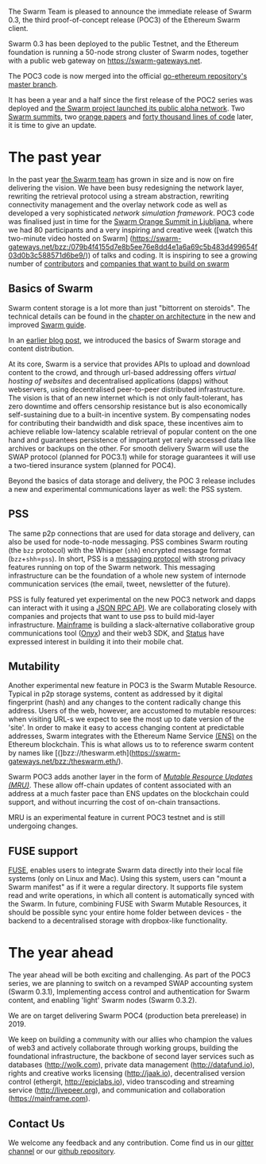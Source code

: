 

The Swarm Team is pleased to announce the immediate release of Swarm 0.3, the third proof-of-concept release (POC3) of the Ethereum Swarm client.

Swarm 0.3 has been deployed to the public Testnet, and the Ethereum foundation is running a 50-node strong cluster of Swarm nodes, together with a public web gateway on https://swarm-gateways.net.

The POC3 code is now merged into the official [go-ethereum repository's master branch](https://github.com/ethereum/go-ethereum).


It has been a year and a half since the first release of the POC2 series was deployed and [the Swarm project launched its public alpha network](https://blog.ethereum.org/2016/12/15/swarm-alpha-public-pilot-basics-swarm/).
Two [Swarm summits](https://swarm-gateways.net/bzz:/swarm-orange-summit.eth), two [orange papers](http://swarm-guide.readthedocs.io/en/latest/resources.html#orange-papers) and [forty thousand lines of code](https://github.com/ethereum/go-ethereum/pull/17041) later, it is time to give an update.



# The past year

In the past year [the Swarm team](https://pbs.twimg.com/media/DetPkqZX0AAAsPp.jpg:large) has grown in size and is now on fire delivering the vision. We have been busy redesigning the network layer, rewriting the retrieval protocol using a stream abstraction, rewriting connectivity management and the overlay network code as well as developed a very sophisticated *network simulation framework*.
POC3 code was finalised just in time for the [Swarm Orange Summit in Ljubljana](https://swarm-gateways.net/bzz:/2018.swarm-summit.eth), where we had 80 participants and a very inspiring and creative week ([watch this two-minute video hosted on Swarm] (https://swarm-gateways.net/bzz:/079b4f4155d7e8b5ee76e8dd4e1a6a69c5b483d499654f03d0b3c588571d6be9/)) of talks and coding. It is inspiring to see a growing number of [contributors](https://github.com/ethersphere/go-ethereum/blob/b14d635539a7fd548bd1fe4fe987f137229ff38e/swarm/AUTHORS) and [companies that want to build on swarm](https://swarm-gateways.net/bzz:/swarm-orange-summit.eth/#mu-sponsors)



## Basics of Swarm

Swarm content storage is a lot more than just "bittorrent on steroids". The technical details can be found in the [chapter on architecture](http://swarm-guide.readthedocs.io/en/latest/architecture.html) in the new and improved [Swarm guide](http://swarm-guide.readthedocs.io/en/latest/).

In an [earlier blog post](https://blog.ethereum.org/2016/12/15/swarm-alpha-public-pilot-basics-swarm/), we introduced the basics of Swarm storage and content distribution.

At its core, Swarm is a service that provides APIs to upload and download content to the crowd, and through url-based addressing offers *virtual hosting of websites* and decentralised applications (dapps) without webservers, using decentralised peer-to-peer distributed infrastructure.  The vision is that of an new internet which is not only fault-tolerant, has zero downtime and offers censorship resistance but is also economically self-sustaining due to a built-in incentive system. By compensating nodes for contributing their bandwidth and disk space, these incentives aim to achieve reliable low-latency scalable retrieval of popular content on the one hand and guarantees persistence of important yet rarely accessed data like archives or backups on the other. For smooth delivery Swarm will use the SWAP protocol (planned for POC3.1) while for storage guarantees it will use a two-tiered insurance system (planned for POC4).

Beyond the basics of data storage and delivery, the POC 3 release includes a new and experimental communications layer as well: the PSS system.

## PSS

The same p2p connections that are used for data storage and delivery, can also be used for node-to-node messaging. PSS combines Swarm routing (the `bzz` protocol) with the Whisper (`shh`) encrypted message format (`bzz`+`shh`=`pss`). In short, PSS is a [messaging protocol](http://swarm-guide.readthedocs.io/en/latest/pss.html) with strong privacy features running on top of the Swarm network. This messaging infrastructure can be the foundation of a whole new system of internode communication services (the email, tweet, newsletter of the future).

PSS is fully featured yet experimental on the new POC3 network and dapps can interact with it using a [JSON RPC API](http://swarm-guide.readthedocs.io/en/latest/apireference.html#PSS). We are collaborating closely with companies and projects that want to use pss to build mid-layer infrastructure. [Mainframe](http://mainframe.com) is building a slack-alternative collaborative group communications tool ([Onyx](https://blog.mainframe.com/mainframe-pre-alpha-release-fca532317111)) and their web3 SDK, and [Status](http://status.im) have expressed interest in building it into their mobile chat.

## Mutability

Another experimental new feature in POC3 is the Swarm Mutable Resource.
Typical in p2p storage systems, content as addressed by it digital fingerprint (hash) and any changes to the content radically change this address. Users of the web, however, are accustomed to mutable resources: when visiting URL-s we expect to see the most up to date version of the 'site'. In order to make it easy to access changing content at predictable addresses, Swarm integrates with the Ethereum Name Service [(ENS)](http://swarm-guide.readthedocs.io/en/latest/usage.html#Ethereum) on the Ethereum blockchain. This is what allows us to to reference swarm content by names like [(]bzz://theswarm.eth](https://swarm-gateways.net/bzz:/theswarm.eth/).

Swarm POC3 adds another layer in the form of [*Mutable Resource Updates (MRU)*](http://swarm-guide.readthedocs.io/en/latest/usage.html#Mutable). These allow off-chain updates of content associated with an address at a much faster pace than ENS updates on the blockchain could support, and without incurring the cost of on-chain transactions.

MRU is an experimental feature in current POC3 testnet and is still undergoing changes.

## FUSE support

[FUSE](http://swarm-guide.readthedocs.io/en/latest/usage.html#FUSE), enables users to integrate Swarm data directly into their local file systems (only on Linux and Mac). Using this system, users can "mount a Swarm manifest" as if it were a regular directory. It supports file system read and write operations, in which all content is automatically synced with the Swarm.
In future, combining FUSE with Swarm Mutable Resources, it should be possible sync your entire home folder between devices - the backend to a decentralised storage with dropbox-like functionality.


# The year ahead

The year ahead will be both exciting and challenging. As part of the POC3 series, we are planning to switch on a revamped SWAP accounting system (Swarm 0.3.1),
Implementing access control and authentication for Swarm content, and enabling 'light' Swarm nodes  (Swarm 0.3.2).

We are on target delivering Swarm POC4 (production beta prerelease) in 2019.

We keep on building a community with our allies who champion the values of web3 and actively collaborate through working groups, building the foundational infrastructure, the backbone of second layer services such as databases (http://wolk.com), private data management (http://datafund.io), rights and creative works licensing (http://jaak.io), decentralised version control (ethergit, http://epiclabs.io), video transcoding and streaming service (http://livepeer.org), and communication and collaboration (https://mainframe.com).

## Contact Us

We welcome any feedback and any contribution. Come find us in our [gitter channel](https://gitter.im/ethereum/swarm) or our [github repository](https://github.com/ethersphere/go-ethereum).
